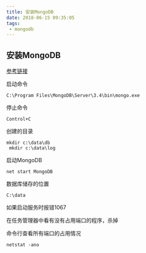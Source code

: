 ```yaml
---
title: 安装MongoDB
date: 2018-06-15 09:35:05
tags:
 - mongodb
---
```


## 安装MongoDB

[参考链接](https://docs.mongodb.com/manual/tutorial/install-mongodb-on-windows/)

启动命令

```
C:\Program Files\MongoDB\Server\3.4\bin\mongo.exe 
```

停止命令

```
Control+C
```

创建的目录

```
mkdir c:\data\db
 mkdir c:\data\log
```

启动MongoDB

```
net start MongoDB
```

数据库储存的位置

```
C:\data
```

 

如果启动服务时报错1067

在任务管理器中看有没有占用端口的程序，杀掉

命令行查看所有端口的占用情况

```
netstat -ano
```

